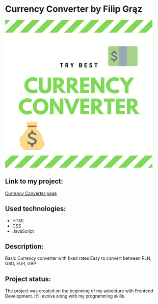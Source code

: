 # Currency Converter by Filip Grąz
![Currency](https://github.com/FilipGraz/CurrencyConverter/blob/master/Images/currencysmall.jpg?raw=true)

## Link to my project:
[Currency Converter page](https://filipgraz.github.io/CurrencyConverter/)

## Used technologies:

- HTML
- CSS
- JavaScript

## Description:

Basic Currency converter with fixed rates
Easy to convert between PLN, USD, EUR, GBP

## Project status:

The project was created on the beginning of my adventure with Frontend Development. It'II evolve along with my programming skills.

